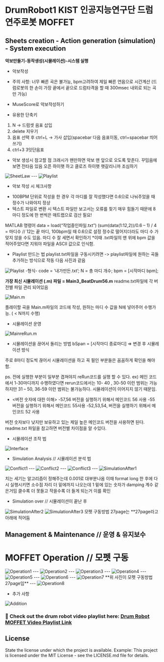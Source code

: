 # DrumRobot1 KIST 인공지능연구단 드럼연주로봇 MOFFET


## Sheets creation - Action generation (simulation) - System execution 
**악보만들기-동작생성(시뮬레이션)-시스템 실행**
- 악보작성
* 주의 사항: 너무 빠른 곡은 불가능, bpm고려하여 제일 빠른 연음으로 시간계산
(드럼로봇의 한 손이 가장 끝에서 끝으로 드럼타격을 할 때 300msec 내외로 되는 곡만 가능)

- MuseScore로 악보작성하기
* 유용한 단축키
1. N -> 드럼셋 음표 삽입
2. delete 지우기
3. 음표 선택 후 ctrl+L -> 가사 삽입(spacebar 다음 음표이동, ctrl+spacebar 띄어쓰기)
4. ctrl+3 3잇단음표

- 악보 생성시 참고할 점
크래시가 왠만하면 악보 맨 앞으로 오도록 맞춘다.
꾸밈음에 보면 전타음 있음
오픈 하이햇 하고 클로즈 하이햇 햇갈리니까 조심하기

<img src="./image/image4.png" alt="SheetLaw">
---
<img src="./image/image5.png" alt="Playlist">


- 악보 작성 시 체크사항

* 100BPM 단위로 작성을 한 경우 각 마디를 잘 작성했다면 0.6으로 나눠주었을 때 정수가 나와야지 정상
* 텍스트 파일로 변환 시 텍스트 파일만 보고서는 오류를 찾기 매우 힘들기 때문에 8마디 정도에 한 번씩은 매트랩으로 검산 필요!

MATLAB 명령어
data = load(“작업중인파일.txt”)
(sum(data(1:12,2))/0.6 – 1) / 4 = 마디수 // 12는 끝 마디, 100bpm일 때 0.6으로 설정
정수로 떨어지더라도 마디 수 가 맞지 않을 수도 있음. 마디 수 잘 세면서 확인하기
*이때 .txt파일의 맨 위에 bpm 값을 적어주었다면 지워야 파일을 ASCII 값으로 인식함.

- Playlist 만드는 법
playlist.txt파일을 구동시키려면 -> playlist파일에 원하는 곡들 추가하는 방식으로 작동
다음 사진과 같음
<img src="./image/image5.png" alt="Playlist">
-형식-
code = ‘내가만든.txt’; N = 총 마디 개수;
bpm = [시작마디 bpm];

**가장 최신 시뮬레이션 (.m) 파일 = Main3_BeatDrum56.m**
readme.txt파일에 각 버전별 파일 관리 되어있음

<img src="./image/image6.png" alt="Main.m">

플레이할 곡을 Main.m파일의 코드에 작성, 원하는 마디 수 값을 N에 넣어주어 수행가능. ( < N까지 수행)

- 시뮬레이션 운영
<img src="./image/image7.png" alt="MainreRun.m">

- 시뮬레이션을 끊어서 돌리는 방법
bSpan = [시작마디 종료마디] => 변경 후 시뮬레이션 방식

주로 8마디 정도씩 끊어서 시뮬레이션을 하고 꼭 필인 부분들은 꼼꼼하게 확인을 해야 함.

ps. 전에 실행한 부분이 일부분 겹쳐야지 reRun코드를 실행 할 수 있다.
ex) 메인 코드에서 1-30마디까지 수행하였다면 rerun코드에서는 10- 40 , 30-50 이런 범위는 가능하지만 31 – 50, 36-59 이런 범위는 불가능하다. 시뮬레이션이 이어지지 않기 때문임.



- <버전 숫자에 대한 이해>
-57,56 버전을 실행하기 위해서 
메인코드 56 사용
-55 버전을 실행하기 위해서 
메인코드 55사용
-52,53,54, 버전을 실행하기 위해서 
메인코드 52 사용

버전 숫자보다 낮지만 보유하고 있는 
제일 높은 메인코드 버전을 사용하면 된다.
readme.txt 파일을 참고하면 버전별 차이점을 알 수있다.

- 시뮬레이션 조작 법
<img src="./image/image8.png" alt="Interface">


- Simulation Analysis // 시뮬레이션 분석 법
<img src="./image/image9.png" alt="Conflict1">
---
<img src="./image/image10.png" alt="Conflict2">
---
<img src="./image/image11.png" alt="Conflict3">
---
<img src="./image/image12.png" alt="SimulationAfter1">


치는 세기는 알고리즘이 정해주는데 0.001로 대부분나옴
이때 format long 한 후에 다시 실행시키면 소수점 자리 더 밑에까지 나오는데 1 밑에 있는 숫자가 damping 계수 같은거임 클수록 더 못들고 작을수록 더 들게 되는거 이를 확인

- Simulation over // 시뮬레이션이 끝난 후
<img src="./image/image13.png" alt="SimulationAfter2">
<img src="./image/image14.png" alt="SimulationAfter3">
모펫 구동방법 27page는 **27page라고 아래에 적어둠




## Management & Maintenance // 운영 & 유지보수

# MOFFET Operation // 모펫 구동
<img src="./image/image15.png" alt="Operation1">
---
<img src="./image/image16.png" alt="Operation2">
---
<img src="./image/image17.png" alt="Operation3">
---
<img src="./image/image18.png" alt="Operation4">
---
<img src="./image/image19.png" alt="Operation5">
---
<img src="./image/image20.png" alt="Operation6">
---
<img src="./image/image21.png" alt="Operation7">
**위 사진이 모펫 구동방법 27page임**
---
<img src="./image/image22.png" alt="Operation8">

- 추가 사항
<img src="./image/image23.png" alt="Addition">



### 🎥 **Check out the drum robot video playlist here:** [**Drum Robot MOFFET Video Playlist Link**](https://www.youtube.com/playlist?list=PLtY0U6vQitshk1aGB5-GP7AsMbrjW-Ptf)



## License
State the license under which the project is available. Example: This project is licensed under the MIT License - see the LICENSE.md file for details.
